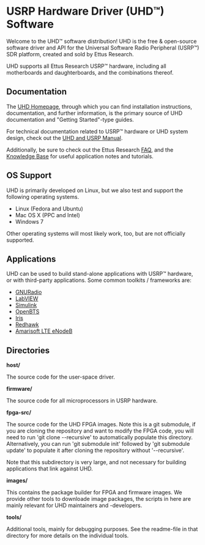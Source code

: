 USRP Hardware Driver (UHD™) Software
========================================

Welcome to the UHD™ software distribution! UHD is the free & open-source
software driver and API for the Universal Software Radio Peripheral (USRP™) SDR
platform, created and sold by Ettus Research.

UHD supports all Ettus Research USRP™ hardware, including all motherboards and
daughterboards, and the combinations thereof.

## Documentation

The [UHD Homepage](http://code.ettus.com/redmine/ettus/projects/uhd/wiki),
through which you can find installation instructions, documentation, and further
information, is the primary source of UHD documentation and "Getting
Started"-type guides.

For technical documentation related to USRP™ hardware or UHD system
design, check out the [UHD and USRP Manual](http://files.ettus.com/manual/).

Additionally, be sure to check out the Ettus Research
[FAQ](http://www.ettus.com/kb/detail/frequently-asked-questions), and the
[Knowledge Base](http://www.ettus.com/kb) for useful application notes and
tutorials.

## OS Support

UHD is primarily developed on Linux, but we also test and support the following
operating systems.

* Linux (Fedora and Ubuntu)
* Mac OS X (PPC and Intel)
* Windows 7

Other operating systems will most likely work, too, but are not officially
supported.

## Applications

UHD can be used to build stand-alone applications with USRP™ hardware, or with
third-party applications. Some common toolkits / frameworks are:

* [GNURadio](http://code.ettus.com/redmine/ettus/projects/uhd/wiki/GNU_Radio_UHD)
* [LabVIEW](http://www.ni.com/download/ni-usrp-1.3/4711/en/)
* [Simulink](http://www.mathworks.com/discovery/sdr/usrp.html)
* [OpenBTS](http://wush.net/trac/rangepublic/wiki/BuildInstallRun)
* [Iris](http://www.softwareradiosystems.com/redmine/projects/iris/wiki)
* [Redhawk](https://github.com/redhawksdr)
* [Amarisoft LTE eNodeB](http://www.amarisoft.com/?p=amarilte)

## Directories

__host/__

The source code for the user-space driver.

__firmware/__

The source code for all microprocessors in USRP hardware.

__fpga-src/__

The source code for the UHD FPGA images. Note this is a git submodule,
if you are cloning the repository and want to modify the FPGA code,
you will need to run 'git clone --recursive' to automatically
populate this directory. Alternatively, you can run 'git submodule init'
followed by 'git submodule update' to populate it after cloning the
repository without '--recursive'.

Note that this subdirectory is very large, and not necessary for
building applications that link against UHD.

__images/__

This contains the package builder for FPGA and firmware images.
We provide other tools to downloade image packages, the scripts in here
are mainly relevant for UHD maintainers and -developers.

__tools/__

Additional tools, mainly for debugging purposes. See the readme-file
in that directory for more details on the individual tools.

